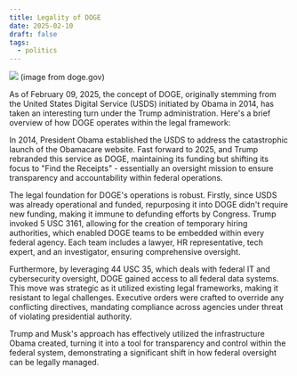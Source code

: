 ```yaml
---
title: Legality of DOGE
date: 2025-02-10
draft: false
tags:
  - politics
---
```

![](/images/Pasted%20image%2020250210100337.png)
(image from doge.gov)

As of February 09, 2025, the concept of DOGE, originally stemming from the United States Digital Service (USDS) initiated by Obama in 2014, has taken an interesting turn under the Trump administration. Here's a brief overview of how DOGE operates within the legal framework:

In 2014, President Obama established the USDS to address the catastrophic launch of the Obamacare website. Fast forward to 2025, and Trump rebranded this service as DOGE, maintaining its funding but shifting its focus to "Find the Receipts" - essentially an oversight mission to ensure transparency and accountability within federal operations.

The legal foundation for DOGE's operations is robust. Firstly, since USDS was already operational and funded, repurposing it into DOGE didn't require new funding, making it immune to defunding efforts by Congress. Trump invoked 5 USC 3161, allowing for the creation of temporary hiring authorities, which enabled DOGE teams to be embedded within every federal agency. Each team includes a lawyer, HR representative, tech expert, and an investigator, ensuring comprehensive oversight.

Furthermore, by leveraging 44 USC 35, which deals with federal IT and cybersecurity oversight, DOGE gained access to all federal data systems. This move was strategic as it utilized existing legal frameworks, making it resistant to legal challenges. Executive orders were crafted to override any conflicting directives, mandating compliance across agencies under threat of violating presidential authority.

Trump and Musk's approach has effectively utilized the infrastructure Obama created, turning it into a tool for transparency and control within the federal system, demonstrating a significant shift in how federal oversight can be legally managed.

